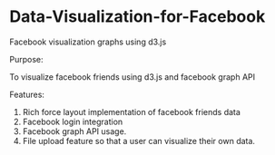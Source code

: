 # Data-Visualization-for-Facebook

Facebook visualization graphs using d3.js

Purpose:

To visualize facebook friends using d3.js and facebook graph API

Features:

1. Rich force layout implementation of facebook friends data
2. Facebook login integration
3. Facebook graph API usage.
4. File upload feature so that a user can visualize their own data.

